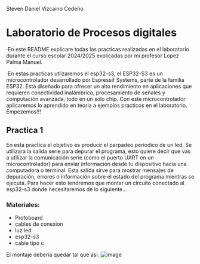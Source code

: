 Steven Daniel Vizcaino Cedeño

# Laboratorio de Procesos digitales
·En este README explicare todas las practicas realizadas en el laboratorio durante el curso escolar 2024/2025 explicadas por mi profesor Lopez Palma Manuel.  

·En estas practicas utlizaremos el esp32-s3, el ESP32-S3 es un microcontrolador desarrollado por Espressif Systems, parte de la familia ESP32. Está diseñado para ofrecer un alto rendimiento en aplicaciones que requieren conectividad inalámbrica, procesamiento de señales y computación avanzada, todo en un solo chip. Con este microcontrolador aplicaremos lo aprendido en teoria a ejemplos practicos en el laboratorio. Empezemos!!!

## Practica 1
En esta practica el objetivo es producir el parpadeo periodico de un led. Se utilizara la salida serie para depurar el programa, esto quiere decir que vas a utilizar la comunicación serie (como el puerto UART en un microcontrolador) para enviar información desde tu dispositivo hacia una computadora o terminal. Esta salida sirve para mostrar mensajes de depuración, errores o información sobre el estado del programa mientras se ejecuta.
Para hacer esto tendremos que montar un circuito conectado al esp32-s3 donde necesitaremos de lo siguiente...
### Materiales:
- Protoboard
- cables de conexion
- luz led
- esp32-s3
- cable tipo c

 El montaje deberia quedar tal que asi:
 ![image](https://github.com/user-attachments/assets/9cd7c811-7743-47ef-8e95-d21cb53cf0dd)





